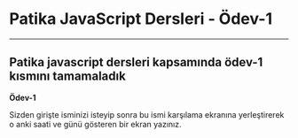 # Patika JavaScript Dersleri - Ödev-1

<hr />

## Patika javascript dersleri kapsamında ödev-1 kısmını tamamaladık

**Ödev-1**

Sizden girişte isminizi isteyip sonra bu ismi karşılama ekranına yerleştirerek o anki saati ve günü gösteren bir ekran yazınız.

